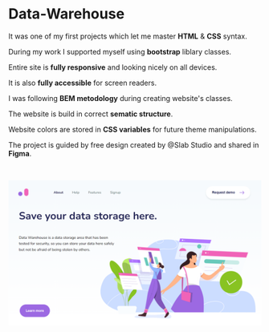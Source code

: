 # Data-Warehouse

It was one of my first projects which let me master **HTML** & **CSS** syntax.

During my work I supported myself using **bootstrap** liblary classes.

Entire site is **fully responsive** and looking nicely on all devices.

It is also **fully accessible** for screen readers.

I was following **BEM metodology** during creating website's classes. 

The website is build in correct **sematic structure**.

Website colors are stored in **CSS variables** for future theme manipulations.

The project is guided by free design created by @Slab Studio and shared in **Figma**. 

<br />

![alt text](https://github.com/Dabrowa123/Data-Warehouse/blob/Master/img/bg/data-warehouse.png?raw=true)
